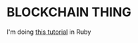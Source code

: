# BLOCKCHAIN THING

I'm doing [this tutorial](https://medium.com/crypto-currently/lets-build-the-tiniest-blockchain-e70965a248b) in Ruby
